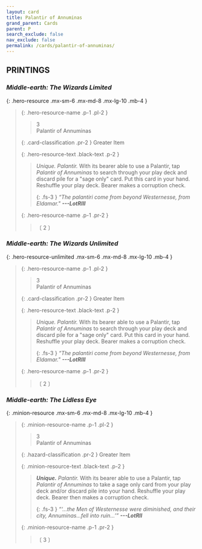 ```yaml
---
layout: card
title: Palantir of Annuminas
grand_parent: Cards
parent: P
search_exclude: false
nav_exclude: false
permalink: /cards/palantir-of-annuminas/
---
```


## PRINTINGS


### _Middle-earth: The Wizards Limited_

{: .hero-resource .mx-sm-6 .mx-md-8 .mx-lg-10 .mb-4 }
> {: .hero-resource-name .p-1 .pl-2 }
> > <div class="card-mp">3</div>
> > <div class="card-name">Palantir of Annuminas</div>
>
> {: .card-classification .pr-2 }
> Greater Item
>
> {: .hero-resource-text .black-text .p-2 }
> > _Unique._ _Palantir._ With its bearer able to use a Palantir, tap _Palantir of Annuminas_ to search through your play deck and discard pile for a "sage only" card. Put this card in your hand. Reshuffle your play deck. Bearer makes a corruption check. 
> > 
> > {: .fs-3 } 
> > _“The palantiri come from beyond Westernesse, from Eldamar."_ ***---&#65279;LotRIII*** 
> 
> {: .hero-resource-name .p-1 .pr-2 }
> > <div class="card-shield"></div>
> > <div class="card-corruption">〔 2 〕</div>

### _Middle-earth: The Wizards Unlimited_

{: .hero-resource-unlimited .mx-sm-6 .mx-md-8 .mx-lg-10 .mb-4 }
> {: .hero-resource-name .p-1 .pl-2 }
> > <div class="card-mp">3</div>
> > <div class="card-name">Palantir of Annuminas</div>
>
> {: .card-classification .pr-2 }
> Greater Item
>
> {: .hero-resource-text .black-text .p-2 }
> > _Unique._ _Palantir._ With its bearer able to use a Palantir, tap _Palantir of Annuminas_ to search through your play deck and discard pile for a "sage only" card. Put this card in your hand. Reshuffle your play deck. Bearer makes a corruption check. 
> > 
> > {: .fs-3 } 
> > _“The palantiri come from beyond Westernesse, from Eldamar."_ ***---&#65279;LotRIII*** 
> 
> {: .hero-resource-name .p-1 .pr-2 }
> > <div class="card-shield"></div>
> > <div class="card-corruption">〔 2 〕</div>

### _Middle-earth: The Lidless Eye_

{: .minion-resource .mx-sm-6 .mx-md-8 .mx-lg-10 .mb-4 }
> {: .minion-resource-name .p-1 .pl-2 }
> > <div class="hazard-mp">3</div>
> > <div class="card-name">Palantir of Annuminas</div>
>
> {: .hazard-classification .pr-2 }
> Greater Item
>
> {: .minion-resource-text .black-text .p-2 }
> > _**Unique.**_ _Palantir._ With its bearer able to use a Palantir, tap _Palantir of Annuminas_ to take a sage only card from your play deck and/or discard pile into your hand. Reshuffle your play deck. Bearer then makes a corruption check. 
> > 
> > {: .fs-3 } 
> > _“‘...the Men of Westernesse were diminished, and their city, Annuminas...fell into ruin...’”_ ***---&#65279;LotRII*** 
> 
> {: .minion-resource-name .p-1 .pr-2 }
> > <div class="card-shield"></div>
> > <div class="card-corruption-white">〔 3 〕</div>
